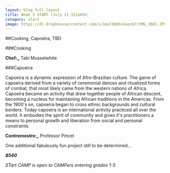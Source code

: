 ```yaml
---
layout: blog_full_layout
title: Week 3 START (July 11-15)&#58; 
category: start
image: https://dl.dropboxusercontent.com/s/1msl9bbhskaaz67/IMG_3681.JPG?dl=0
---
```


##Cooking, Capoeira, TBD


###Cooking
	

**Chef:_** Tabi Musselwhite

###Capoeira

Capoeira is a dynamic expression of Afro-Brazilian culture. The game of capoeira derived from a variety of ceremonial dances and ritualized forms of combat, that most likely came from the western nations of Africa. Capoeira became an activity that drew together people of African descent, becoming a nucleus for maintaining African traditions in the Americas. From the 1900's on, capoeira began to cross ethnic backgrounds and cultural borders. Today capoeira is an international activity practiced all over the world. It embodies the spirit of community and gives it's practitioners a means to personal growth and liberation from social and personal constraints

**Contremestre:_** Professor Pincel

One additional fabulously fun project still to be determined...

**_$540_**

*STart CAMP is open to CAMPers entering grades 1-5*
